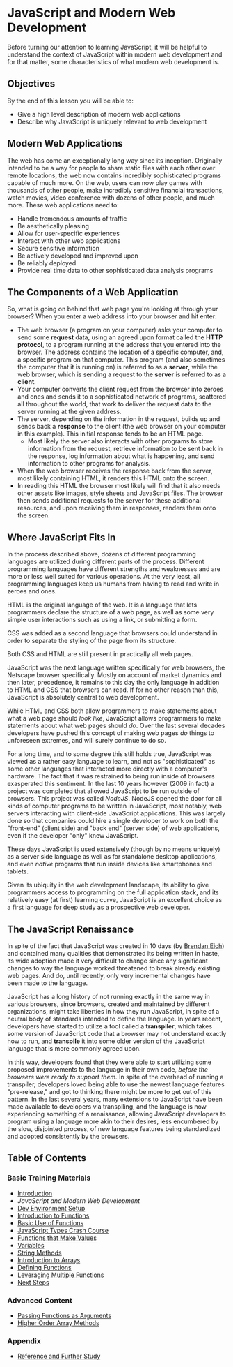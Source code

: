 # JavaScript and Modern Web Development

Before turning our attention to learning JavaScript, it will be helpful to understand the context of JavaScript within modern web development and for that matter, some characteristics of what modern web development is.

## Objectives

By the end of this lesson you will be able to:

- Give a high level description of modern web applications
- Describe why JavaScript is uniquely relevant to web development

## Modern Web Applications

The web has come an exceptionally long way since its inception. Originally intended to be a way for people to share static files with each other over remote locations, the web now contains incredibly sophisticated programs capable of much more. On the web, users can now play games with thousands of other people, make incredibly sensitive financial transactions, watch movies, video conference with dozens of other people, and much more. These web applications need to:

- Handle tremendous amounts of traffic
- Be aesthetically pleasing
- Allow for user-specific experiences
- Interact with other web applications
- Secure sensitive information
- Be actively developed and improved upon
- Be reliably deployed
- Provide real time data to other sophisticated data analysis programs

## The Components of a Web Application

So, what is going on behind that web page you're looking at through your browser? When you enter a web address into your browser and hit enter:

- The web browser (a program on your computer) asks your computer to send some **request** data, using an agreed upon format called the **HTTP protocol**, to a program running at the address that you entered into the browser. The address contains the location of a specific computer, and, a specific program on that computer. This program (and also sometimes the computer that it is running on) is referred to as a **server**, while the web browser, which is sending a request to the **server** is referred to as a **client**.
- Your computer converts the client request from the browser into zeroes and ones and sends it to a sophisticated network of programs, scattered all throughout the world, that work to deliver the request data to the server running at the given address.
- The server, depending on the information in the request, builds up and sends back a **response** to the client (the web browser on your computer in this example). This initial response tends to be an HTML page.
  - Most likely the server also interacts with other programs to store information from the request, retrieve information to be sent back in the response, log information about what is happening, and send information to other programs for analysis.
- When the web browser receives the response back from the server, most likely containing HTML, it renders this HTML onto the screen.
- In reading this HTML the browser most likely will find that it also needs other assets like images, style sheets and JavaScript files. The browser then sends additional requests to the server for these additional resources, and upon receiving them in responses, renders them onto the screen.

## Where JavaScript Fits In

In the process described above, dozens of different programming languages are utilized during different parts of the process. Different programming languages have different strengths and weaknesses and are more or less well suited for various operations. At the very least, all programming languages keep us humans from having to read and write in zeroes and ones.

HTML is the original language of the web. It is a language that lets programmers declare the structure of a web page, as well as some very simple user interactions such as using a link, or submitting a form.

CSS was added as a second language that browsers could understand in order to separate the styling of the page from its structure.

Both CSS and HTML are still present in practically all web pages.

JavaScript was the next language written specifically for web browsers, the Netscape browser specifically. Mostly on account of market dynamics and then later, precedence, it remains to this day the only language in addition to HTML and CSS that browsers can read. If for no other reason than this, JavaScript is absolutely central to web development.

While HTML and CSS both allow programmers to make statements about what a web page should *look like*, JavaScript allows programmers to make statements about what web pages should *do*. Over the last several decades developers have pushed this concept of making web pages *do* things to unforeseen extremes, and will surely continue to do so.

For a long time, and to some degree this still holds true, JavaScript was viewed as a rather easy language to learn, and not as "sophisticated" as some other languages that interacted more directly with a computer's hardware. The fact that it was restrained to being run inside of browsers exasperated this sentiment. In the last 10 years however (2009 in fact) a project was completed that allowed JavaScript to be run outside of browsers. This project was called *NodeJS*. NodeJS opened the door for all kinds of computer programs to be written in JavaScript, most notably, web servers interacting with client-side JavaScript applications. This was largely done so that companies could hire a single developer to work on both the "front-end" (client side) and "back end" (server side) of web applications, even if the developer "only" knew JavaScript.

These days JavaScript is used extensively (though by no means uniquely) as a server side language as well as for standalone desktop applications, and even *native* programs that run inside devices like smartphones and tablets.

Given its ubiquity in the web development landscape, its ability to give programmers access to programming on the full application stack, and its relatively easy (at first) learning curve, JavaScript is an excellent choice as a first language for deep study as a prospective web developer.

## The JavaScript Renaissance

In spite of the fact that JavaScript was created in 10 days (by [Brendan Eich](https://en.wikipedia.org/wiki/Brendan_Eich)) and contained many qualities that demonstrated its being written in haste, its wide adoption made it very difficult to change since any significant changes to way the language worked threatened to break already existing web pages. And do, until recently, only very incremental changes have been made to the language.

JavaScript has a long history of not running exactly in the same way in various browsers, since browsers, created and maintained by different organizations, might take liberties in how they run JavaScript, in spite of a neutral body of standards intended to define the language. In years recent, developers have started to utilize a tool called a **transpiler**, which takes some version of JavaScript code that a browser may not understand exactly how to run, and **transpile** it into some older version of the JavaScript language that is more commonly agreed upon.

In this way, developers found that they were able to start utilizing some proposed improvements to the language in their own code, *before the browsers were ready to support them.* In spite of the overhead of running a transpiler, developers loved being able to use the newest language features "pre-release," and got to thinking there might be more to get out of this pattern. In the last several years, many extensions to JavaScript have been made available to developers via transpiling, and the language is now experiencing something of a renaissance, allowing JavaScript developers to program using a language more akin to their desires, less encumbered by the slow, disjointed process, of new language features being standardized and adopted consistently by the browsers.

## Table of Contents

### Basic Training Materials

- [Introduction](../README.md)
- *JavaScript and Modern Web Development*
- [Dev Environment Setup](setup.md)
- [Introduction to Functions](intro_to_javascript_functions.md)
- [Basic Use of Functions](basic_use_of_functions.md)
- [JavaScript Types Crash Course](type_crash_course.md)
- [Functions that Make Values](functions_that_make_values.md)
- [Variables](variables.md)
- [String Methods](string_methods.md)
- [Introduction to Arrays](intro_to_arrays.md)
- [Defining Functions](defining_functions.md)
- [Leveraging Multiple Functions](leveraging_multiple_functions.md)
- [Next Steps](next_steps.md)

### Advanced Content

- [Passing Functions as Arguments](passing_functions_as_arguments.md)
- [Higher Order Array Methods](higher_order_array_methods.md)

### Appendix

- [Reference and Further Study](reference.md)
